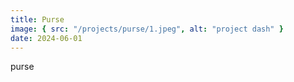 ```yaml
---
title: Purse
image: { src: "/projects/purse/1.jpeg", alt: "project dash" }
date: 2024-06-01
---
```


purse
